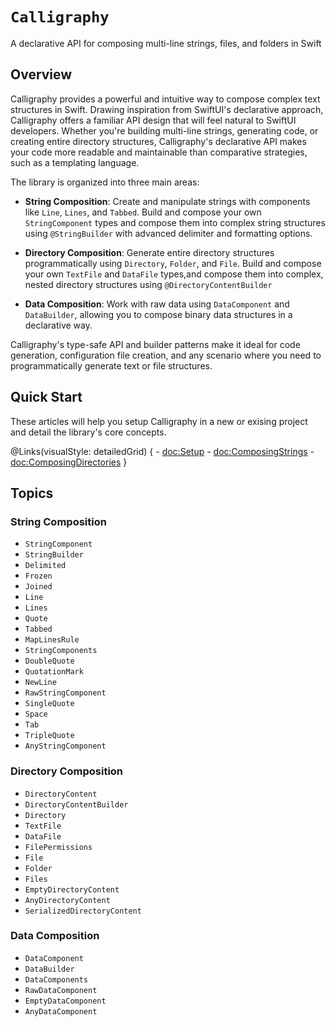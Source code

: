 # ``Calligraphy``

A declarative API for composing multi-line strings, files, and folders in Swift

## Overview

Calligraphy provides a powerful and intuitive way to compose complex text structures in Swift. Drawing inspiration from SwiftUI's declarative approach, Calligraphy offers a familiar API design that will feel natural to SwiftUI developers. Whether you're building multi-line strings, generating code, or creating entire directory structures, Calligraphy's declarative API makes your code more readable and maintainable than comparative strategies, such as a templating language.

The library is organized into three main areas:

- **String Composition**: Create and manipulate strings with components like `Line`, `Lines`, and `Tabbed`. Build and compose your own `StringComponent` types and compose them into complex string structures using `@StringBuilder` with advanced delimiter and formatting options.

- **Directory Composition**: Generate entire directory structures programmatically using `Directory`, `Folder`, and `File`. Build and compose your own `TextFile` and `DataFile` types,and compose them into complex, nested directory structures using `@DirectoryContentBuilder`

- **Data Composition**: Work with raw data using `DataComponent` and `DataBuilder`, allowing you to compose binary data structures in a declarative way.

Calligraphy's type-safe API and builder patterns make it ideal for code generation, configuration file creation, and any scenario where you need to programmatically generate text or file structures.

## Quick Start

These articles will help you setup Calligraphy in a new or exising project and detail the library's core concepts.

@Links(visualStyle: detailedGrid) {
    - <doc:Setup>
    - <doc:ComposingStrings>
    - <doc:ComposingDirectories>
}

## Topics

### String Composition

- ``StringComponent``
- ``StringBuilder``
- ``Delimited``
- ``Frozen``
- ``Joined``
- ``Line``
- ``Lines``
- ``Quote``
- ``Tabbed``
- ``MapLinesRule``
- ``StringComponents``
- ``DoubleQuote``
- ``QuotationMark``
- ``NewLine``
- ``RawStringComponent``
- ``SingleQuote``
- ``Space``
- ``Tab``
- ``TripleQuote``
- ``AnyStringComponent``

### Directory Composition

- ``DirectoryContent``
- ``DirectoryContentBuilder``
- ``Directory``
- ``TextFile``
- ``DataFile``
- ``FilePermissions``
- ``File``
- ``Folder``
- ``Files``
- ``EmptyDirectoryContent``
- ``AnyDirectoryContent``
- ``SerializedDirectoryContent``

### Data Composition

- ``DataComponent``
- ``DataBuilder``
- ``DataComponents``
- ``RawDataComponent``
- ``EmptyDataComponent``
- ``AnyDataComponent``
